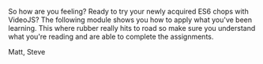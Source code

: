 So how are you feeling? Ready to try your newly acquired ES6 chops with VideoJS? The following module shows you how to apply what you've been learning. This where rubber really hits to road so make sure you understand what you're reading and are able to complete the assignments.

Matt, Steve
